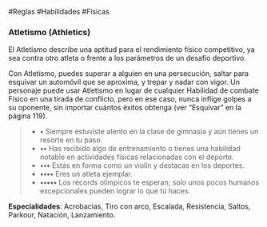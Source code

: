#Reglas #Habilidades #Físicas

### Atletismo (Athletics)

El Atletismo describe una aptitud para el rendimiento físico competitivo, ya sea contra otro atleta o frente a los parámetros de un desafío deportivo.

Con Atletismo, puedes superar a alguien en una persecución, saltar para esquivar un automóvil que se aproxima, y trepar y nadar con vigor. Un personaje puede usar Atletismo en lugar de cualquier Habilidad de combate Físico en una tirada de conflicto, pero en ese caso, nunca inflige golpes a su oponente, sin importar cuántos éxitos obtenga (ver “Esquivar” en la página 119).

>- **•** Siempre estuviste atento en la clase de gimnasia y aún tienes un resorte en tu paso.
>- **••** Has recibido algo de entrenamiento o tienes una habilidad notable en actividades físicas relacionadas con el deporte.
>- **•••** Estás en forma como un violín y destacas en los deportes.
>- **••••** Eres un atleta ejemplar.
>- **•••••** Los récords olímpicos te esperan; solo unos pocos humanos excepcionales pueden lograr lo que tú haces.

**Especialidades**: Acrobacias, Tiro con arco, Escalada, Resistencia, Saltos, Parkour, Natación, Lanzamiento.